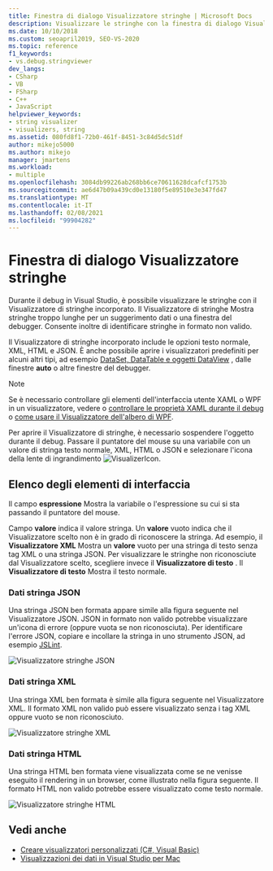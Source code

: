 ```yaml
---
title: Finestra di dialogo Visualizzatore stringhe | Microsoft Docs
description: Visualizzare le stringhe con la finestra di dialogo Visualizzatore stringhe incorporato durante il debug in Visual Studio.
ms.date: 10/10/2018
ms.custom: seoapril2019, SEO-VS-2020
ms.topic: reference
f1_keywords:
- vs.debug.stringviewer
dev_langs:
- CSharp
- VB
- FSharp
- C++
- JavaScript
helpviewer_keywords:
- string visualizer
- visualizers, string
ms.assetid: 080fd8f1-72b0-461f-8451-3c84d5dc51df
author: mikejo5000
ms.author: mikejo
manager: jmartens
ms.workload:
- multiple
ms.openlocfilehash: 3084db99226ab268bb6ce70611628dcafcf1753b
ms.sourcegitcommit: ae6d47b09a439cd0e13180f5e89510e3e347fd47
ms.translationtype: MT
ms.contentlocale: it-IT
ms.lasthandoff: 02/08/2021
ms.locfileid: "99904282"
---
```

# <a name="string-visualizer-dialog-box"></a>Finestra di dialogo Visualizzatore stringhe

Durante il debug in Visual Studio, è possibile visualizzare le stringhe con il Visualizzatore di stringhe incorporato. Il Visualizzatore di stringhe Mostra stringhe troppo lunghe per un suggerimento dati o una finestra del debugger. Consente inoltre di identificare stringhe in formato non valido.

Il Visualizzatore di stringhe incorporato include le opzioni testo normale, XML, HTML e JSON. È anche possibile aprire i visualizzatori predefiniti per alcuni altri tipi, ad esempio [DataSet, DataTable e oggetti DataView](../debugger/dataset-visualizer-dialog-box.md) , dalle finestre **auto** o altre finestre del debugger.

> [!NOTE]
> Se è necessario controllare gli elementi dell'interfaccia utente XAML o WPF in un visualizzatore, vedere o [controllare le proprietà XAML durante il debug](../xaml-tools/inspect-xaml-properties-while-debugging.md) o [come usare il Visualizzatore dell'albero di WPF](../debugger/how-to-use-the-wpf-tree-visualizer.md).

Per aprire il Visualizzatore di stringhe, è necessario sospendere l'oggetto durante il debug. Passare il puntatore del mouse su una variabile con un valore di stringa testo normale, XML, HTML o JSON e selezionare l'icona della lente di ingrandimento ![VisualizerIcon](../debugger/media/dbg-tips-visualizer-icon.png "Icona del Visualizzatore").

## <a name="uielement-list"></a>Elenco degli elementi di interfaccia

Il campo **espressione** Mostra la variabile o l'espressione su cui si sta passando il puntatore del mouse.

Campo **valore** indica il valore stringa. Un **valore** vuoto indica che il Visualizzatore scelto non è in grado di riconoscere la stringa. Ad esempio, il **Visualizzatore XML** Mostra un **valore** vuoto per una stringa di testo senza tag XML o una stringa JSON. Per visualizzare le stringhe non riconosciute dal Visualizzatore scelto, scegliere invece il **Visualizzatore di testo** . Il **Visualizzatore di testo** Mostra il testo normale.

### <a name="json-string-data"></a>Dati stringa JSON

Una stringa JSON ben formata appare simile alla figura seguente nel Visualizzatore JSON. JSON in formato non valido potrebbe visualizzare un'icona di errore (oppure vuota se non riconosciuta). Per identificare l'errore JSON, copiare e incollare la stringa in uno strumento JSON, ad esempio [JSLint](https://www.jslint.com/).

![Visualizzatore stringhe JSON](../debugger/media/dbg-tips-string-visualizer-json.png "Visualizzatore stringhe JSON")

### <a name="xml-string-data"></a>Dati stringa XML

Una stringa XML ben formata è simile alla figura seguente nel Visualizzatore XML. Il formato XML non valido può essere visualizzato senza i tag XML oppure vuoto se non riconosciuto.

![Visualizzatore stringhe XML](../debugger/media/dbg-string-visualizers-xml.png "Visualizzatore stringhe XML")

### <a name="html-string-data"></a>Dati stringa HTML

Una stringa HTML ben formata viene visualizzata come se ne venisse eseguito il rendering in un browser, come illustrato nella figura seguente. Il formato HTML non valido potrebbe essere visualizzato come testo normale.

![Visualizzatore stringhe HTML](../debugger/media/dbg-string-visualizers-html.png "Visualizzatore stringhe HTML")

## <a name="see-also"></a>Vedi anche

- [Creare visualizzatori personalizzati (C#, Visual Basic)](../debugger/create-custom-visualizers-of-data.md)
- [Visualizzazioni dei dati in Visual Studio per Mac](/visualstudio/mac/data-visualizations)